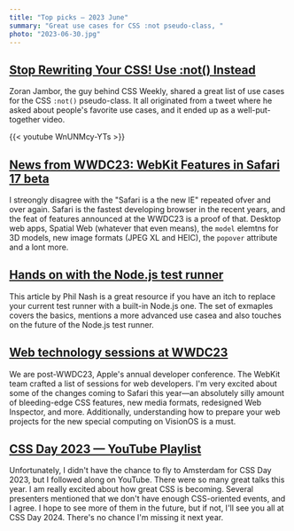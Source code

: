 ```yaml
---
title: "Top picks — 2023 June"
summary: "Great use cases for CSS :not pseudo-class, "
photo: "2023-06-30.jpg"
---
```


## [Stop Rewriting Your CSS! Use :not() Instead](https://youtu.be/WnUNMcy-YTs)

Zoran Jambor, the guy behind CSS Weekly, shared a great list of use cases for the CSS `:not()` pseudo-class. It all originated from a tweet where he asked about people's favorite use cases, and it ended up as a well-put-together video.

{{< youtube WnUNMcy-YTs >}}

## [News from WWDC23: WebKit Features in Safari 17 beta](https://webkit.org/blog/14205/news-from-wwdc23-webkit-features-in-safari-17-beta/)

I streongly disagree with the "Safari is a the new IE" repeated ofver and over again. Safari is the fastest developing browser in the recent years, and the feat of features announced at the WWDC23 is a proof of that. Desktop web apps, Spatial Web (whatever that even means), the `model` elemtns for 3D models, new image formats (JPEG XL and HEIC), the `popover` attribute and a lont more.

## [Hands on with the Node.js test runner](https://www.sonarsource.com/blog/node-js-test-runner/)

This article by Phil Nash is a great resource if you have an itch to replace your current test runner with a built-in Node.js one. The set of exmaples covers the basics, mentions a more advanced use casea and also touches on the future of the Node.js test runner.

## [Web technology sessions at WWDC23](https://www.webkit.org/blog/14203/web-technology-sessions-at-wwdc23/)

We are post-WWDC23, Apple's annual developer conference. The WebKit team crafted a list of sessions for web developers. I'm very excited about some of the changes coming to Safari this year—an absolutely silly amount of bleeding-edge CSS features, new media formats, redesigned Web Inspector, and more. Additionally, understanding how to prepare your web projects for the new special computing on VisionOS is a must.

## [CSS Day 2023 — YouTube Playlist](https://www.youtube.com/playlist?list=PLjnstNlepBvOG299LOrvMFJ8WreCDWWd4)

Unfortunately, I didn't have the chance to fly to Amsterdam for CSS Day 2023, but I followed along on YouTube. There were so many great talks this year. I am really excited about how great CSS is becoming. Several presenters mentioned that we don't have enough CSS-oriented events, and I agree. I hope to see more of them in the future, but if not, I'll see you all at CSS Day 2024. There's no chance I'm missing it next year.

